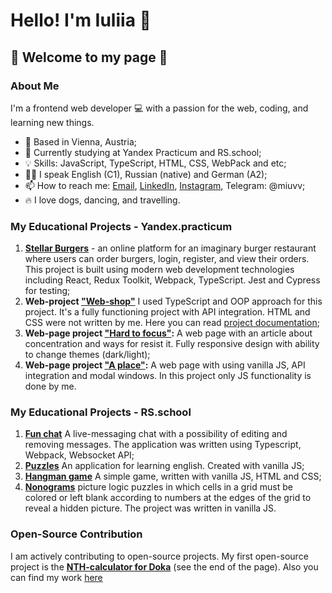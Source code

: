 # Hello! I'm Iuliia 👋 
## 👀 Welcome to my page 👀

### About Me

I'm a frontend web developer 💻 with a passion for the web, coding, and learning new things.

- 📍 Based in Vienna, Austria;
- 🔋 Currently studying at Yandex Practicum and RS.school;
- 💡 Skills: JavaScript, TypeScript, HTML, CSS, WebPack and etc;
- 🫶🏻 I speak English (C1), Russian (native) and German (A2);
- 📫 How to reach me: [Email](mailto:iuliia.makarova.au@gmail.com), [LinkedIn](https://www.linkedin.com/in/iuliia-makarova-8b2977263/), [Instagram](https://www.instagram.com/juliasgram_/), Telegram: @miuvv;
- 🔥 I love dogs, dancing, and travelling.

### My Educational Projects - Yandex.practicum

1. **[Stellar Burgers](https://burgers-stellar.netlify.app/)** - an online platform for an imaginary burger restaurant where users can order burgers, login, register, and view their orders. This project is built using modern web development technologies including React, Redux Toolkit, Webpack, TypeScript. Jest and Cypress for testing;
2. **Web-project ["Web-shop"](https://makarovaiuliia.github.io/web-larek-frontend/)** I used TypeScript and OOP approach for this project. It's a fully functioning project with API integration. HTML and CSS were not written by me. Here you can read [project documentation](https://github.com/makarovaiuliia/web-larek-frontend);
3. **Web-page project ["Hard to focus"](https://makarovaiuliia.github.io/slozhno-sosredotochitsya/):** A web page with an article about concentration and ways for resist it. Fully responsive design with ability to change themes (dark/light);
4. **Web-page project ["A place"](https://makarovaiuliia.github.io/mesto-project-ff/):** A web page with using vanilla JS, API integration and modal windows. In this project only JS functionality is done by me.

### My Educational Projects - RS.school

1. **[Fun chat](https://harmonious-kheer-59a1ec.netlify.app/)** A live-messaging chat with a possibility of editing and removing messages. The application was written using Typescript, Webpack, Websocket API;
2. **[Puzzles](https://makarovaiuliia-rss-puzzle.netlify.app/)** An application for learning english. Created with vanilla JS;
3. **[Hangman game](https://makarovaiuliia.github.io/hangman/)** A simple game, written with vanilla JS, HTML and CSS;
4. **[Nonograms](https://rolling-scopes-school.github.io/makarovaiuliia-JSFE2023Q4/nonograms/)** picture logic puzzles in which cells in a grid must be colored or left blank according to numbers at the edges of the grid to reveal a hidden picture. The project was written in vanilla JS.

### Open-Source Contribution

I am actively contributing to open-source projects. My first open-source project is the **[NTH-calculator for Doka](https://doka.guide/css/child/)** (see the end of the page). Also you can find my work [here](https://doka.guide/people/makarovaiuliia/)
